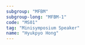 ```yaml
---
subgroup: "MFBM"
subgroup-long: "MFBM-1"
code: "MS01"
tag: "Minisymposium Speaker"
name: "Hyukpyo Hong"
---
```

